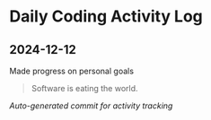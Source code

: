 # Daily Coding Activity Log

## 2024-12-12

Made progress on personal goals

> Software is eating the world.

*Auto-generated commit for activity tracking*
